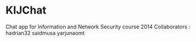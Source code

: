 # KIJChat
Chat app for Information and Network Security course 2014
Collaborators :
hadrian32
saidmusa
yarjunaomt
